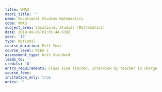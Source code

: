```yaml
---
title: VMA3
maori_title: ''
name: Vocational Studies Mathematics
code: VMA3
subject_area: Vocational Studies (Mathematics)
date: 2019-08-05T01:05:44.639Z
year: '13'
type: Optional
course_duration: Full Year
course_level: NCEA 3
assessment_type: Unit Standard
leads_to: ''
credits: '8'
entry_requirements: Class size limited. Interview by teacher in charge required.
course_fees: 
invitation_only: true
notes: ''
---
```


